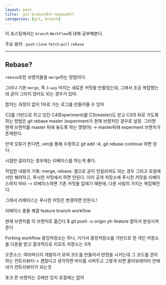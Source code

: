 ```yaml
---
layout: post
title:  git-branch에서 rebase하기
categories: [git, branch]
---
```

이 포스팅에서는 `branch` `Workflow`에 대해 공부해본다.

주요 용어 :  `push` `clone` `fetch` `pull` `rebase`
<hr>

## Rebase?

`rebase`또한 브랜치들을 `merge`하는 방법이다.

그러나 기본 `merge`, 즉 `3-way`
머지는 새로운 커밋을 만들었는데, 그래서 조금 복잡했는데
굳이 그러지 않아도 되는 경우가 있따.

합치는 과정이 없이 1자로 가는 로그를 만들어줄 수 있어

C2를 기반으로 하고 있던 C4(Experiment)를 C3(master)도 받고 C3의 뒤로 가도록 하는 방법은
git rebase master (experiment가 현재 브랜치인 경우로 설정. 그러면 현재 브랜치를 master 뒤에 놓도록 하는 명령어)
-> master뒤에 experment 브랜치가 존재한다.

만약 오류가 뜬다면,
vim을 통해 수정하고 git add -A, git rebase continue 하면 된다.

시점만 갈라지는 경우에는 리베이스를 하는게 좋다.

작업한 내용의 기록: merge,
rebase: 옆으로 굳이 안갈라져도 되는 경우
그리고 로컬에서만 해야하고, 푸시한 커밋에서 하면 안된다.
이미 공개 저장소에 푸시한 커밋을 리베이스하지 마라
-> 리베이스하면 기존 커밋을 없애기 때문에, 다른 사람의 가지는 복잡해진다.

그래서 리베이스는 푸시한 커밋은 변경하면 안돈다.!

리베이스 충돌 해결
feature branch workflow

현재 브랜치를 이 브랜치로 옮긴다
$ git push -u origin yh-feature
알아서 완성시켜준다

Forking workflow
중앙저장소는 하나, 거기서 중앙저장소를 기반으로 한 개인 저장소를 다운을 받고 결과적으로 리모트 저장소는 3개

오픈소스: 여러며으이 개발자가 모여 코드를 만들어서 반영을 시키는데
그 코드를 관리하는 컨트리뷰터-> 괜찮다고 생각하면 머지를 시켜주고
그렇게 되면 콜라보레이터 안에 내가 컨트리뷰터가 되는것

포크 뜬 브랜치는 깃에만 있지 로컬에는 없어
